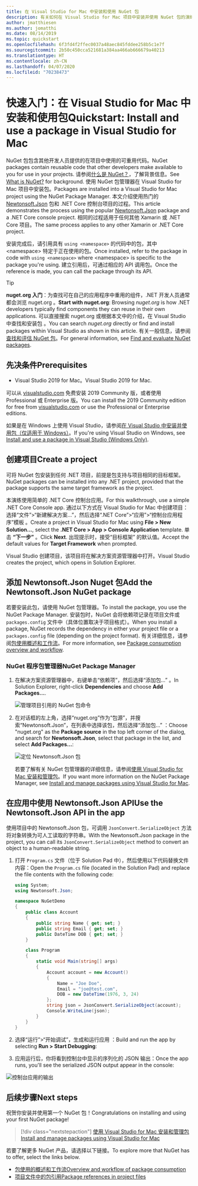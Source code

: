 ```yaml
---
title: 在 Visual Studio for Mac 中安装和使用 NuGet 包
description: 有关如何在 Visual Studio for Mac 项目中安装并使用 NuGet 包的演练教程。
author: jmatthiesen
ms.author: jomatthi
ms.date: 08/14/2019
ms.topic: quickstart
ms.openlocfilehash: 6f3fd4f2ffec0037a48aec845fddee258b5c1e7f
ms.sourcegitcommit: 2b50c450cca521681a384aa466ab666679a40213
ms.translationtype: HT
ms.contentlocale: zh-CN
ms.lasthandoff: 04/07/2020
ms.locfileid: "70238473"
---
```

# <a name="quickstart-install-and-use-a-package-in-visual-studio-for-mac"></a><span data-ttu-id="077bd-103">快速入门：在 Visual Studio for Mac 中安装和使用包</span><span class="sxs-lookup"><span data-stu-id="077bd-103">Quickstart: Install and use a package in Visual Studio for Mac</span></span>

<span data-ttu-id="077bd-104">NuGet 包包含其他开发人员提供的在项目中使用的可重用代码。</span><span class="sxs-lookup"><span data-stu-id="077bd-104">NuGet packages contain reusable code that other developers make available to you for use in your projects.</span></span> <span data-ttu-id="077bd-105">请参阅[什么是 NuGet？](../What-is-NuGet.md)，了解背景信息。</span><span class="sxs-lookup"><span data-stu-id="077bd-105">See [What is NuGet?](../What-is-NuGet.md) for background.</span></span> <span data-ttu-id="077bd-106">使用 NuGet 包管理器在 Visual Studio for Mac 项目中安装包。</span><span class="sxs-lookup"><span data-stu-id="077bd-106">Packages are installed into a Visual Studio for Mac project using the NuGet Package Manager.</span></span> <span data-ttu-id="077bd-107">本文介绍使用热门的 [Newtonsoft.Json](https://www.nuget.org/packages/Newtonsoft.Json/) 包和 .NET Core 控制台项目的过程。</span><span class="sxs-lookup"><span data-stu-id="077bd-107">This article demonstrates the process using the popular [Newtonsoft.Json](https://www.nuget.org/packages/Newtonsoft.Json/) package and a .NET Core console project.</span></span> <span data-ttu-id="077bd-108">相同的过程适用于任何其他 Xamarin 或 .NET Core 项目。</span><span class="sxs-lookup"><span data-stu-id="077bd-108">The same process applies to any other Xamarin or .NET Core project.</span></span>

<span data-ttu-id="077bd-109">安装完成后，请引用具有 `using <namespace>` 的代码中的包，其中 \<namespace\> 特定于正在使用的包。</span><span class="sxs-lookup"><span data-stu-id="077bd-109">Once installed, refer to the package in code with `using <namespace>` where \<namespace\> is specific to the package you're using.</span></span> <span data-ttu-id="077bd-110">建立引用后，可通过相应的 API 调用包。</span><span class="sxs-lookup"><span data-stu-id="077bd-110">Once the reference is made, you can call the package through its API.</span></span>

> [!Tip]
> <span data-ttu-id="077bd-111">**nuget.org 入门**：为查找可在自己的应用程序中重用的组件，.NET 开发人员通常都会浏览 nuget.org  。</span><span class="sxs-lookup"><span data-stu-id="077bd-111">**Start with nuget.org**: Browsing *nuget.org* is how .NET developers typically find components they can reuse in their own applications.</span></span> <span data-ttu-id="077bd-112">可以直接搜索 nuget.org 或根据本文中的介绍，在 Visual Studio 中查找和安装包  。</span><span class="sxs-lookup"><span data-stu-id="077bd-112">You can search *nuget.org* directly or find and install packages within Visual Studio as shown in this article.</span></span> <span data-ttu-id="077bd-113">有关一般信息，请参阅[查找和评估 NuGet 包](../consume-packages/finding-and-choosing-packages.md)。</span><span class="sxs-lookup"><span data-stu-id="077bd-113">For general information, see [Find and evaluate NuGet packages](../consume-packages/finding-and-choosing-packages.md).</span></span>

## <a name="prerequisites"></a><span data-ttu-id="077bd-114">先决条件</span><span class="sxs-lookup"><span data-stu-id="077bd-114">Prerequisites</span></span>

- <span data-ttu-id="077bd-115">Visual Studio 2019 for Mac。</span><span class="sxs-lookup"><span data-stu-id="077bd-115">Visual Studio 2019 for Mac.</span></span>

<span data-ttu-id="077bd-116">可以从 [visualstudio.com](https://www.visualstudio.com/) 免费安装 2019 Community 版，或者使用 Professional 或 Enterprise 版。</span><span class="sxs-lookup"><span data-stu-id="077bd-116">You can install the 2019 Community edition for free from [visualstudio.com](https://www.visualstudio.com/) or use the Professional or Enterprise editions.</span></span>

<span data-ttu-id="077bd-117">如果是在 Windows 上使用 Visual Studio，请参阅[在 Visual Studio 中安装并使用包（仅适用于 Windows）](install-and-use-a-package-in-visual-studio.md)。</span><span class="sxs-lookup"><span data-stu-id="077bd-117">If you're using Visual Studio on Windows, see [Install and use a package in Visual Studio (Windows Only)](install-and-use-a-package-in-visual-studio.md).</span></span>

## <a name="create-a-project"></a><span data-ttu-id="077bd-118">创建项目</span><span class="sxs-lookup"><span data-stu-id="077bd-118">Create a project</span></span>

<span data-ttu-id="077bd-119">可将 NuGet 包安装到任何 .NET 项目，前提是包支持与项目相同的目标框架。</span><span class="sxs-lookup"><span data-stu-id="077bd-119">NuGet packages can be installed into any .NET project, provided that the package supports the same target framework as the project.</span></span>

<span data-ttu-id="077bd-120">本演练使用简单的 .NET Core 控制台应用。</span><span class="sxs-lookup"><span data-stu-id="077bd-120">For this walkthrough, use a simple .NET Core Console app.</span></span> <span data-ttu-id="077bd-121">通过以下方式在 Visual Studio for Mac 中创建项目：选择“文件”>“新建解决方案...”，然后选择“.NET Core”>“应用”>“控制台应用程序”模板   。</span><span class="sxs-lookup"><span data-stu-id="077bd-121">Create a project in Visual Studio for Mac using **File > New Solution...**, select the **.NET Core > App > Console Application** template.</span></span> <span data-ttu-id="077bd-122">单击 **“下一步”** 。</span><span class="sxs-lookup"><span data-stu-id="077bd-122">Click **Next**.</span></span> <span data-ttu-id="077bd-123">出现提示时，接受“目标框架”  的默认值。</span><span class="sxs-lookup"><span data-stu-id="077bd-123">Accept the default values for **Target Framework** when prompted.</span></span>

<span data-ttu-id="077bd-124">Visual Studio 创建项目，该项目将在解决方案资源管理器中打开。</span><span class="sxs-lookup"><span data-stu-id="077bd-124">Visual Studio creates the project, which opens in Solution Explorer.</span></span>

## <a name="add-the-newtonsoftjson-nuget-package"></a><span data-ttu-id="077bd-125">添加 Newtonsoft.Json Nuget 包</span><span class="sxs-lookup"><span data-stu-id="077bd-125">Add the Newtonsoft.Json NuGet package</span></span>

<span data-ttu-id="077bd-126">若要安装此包，请使用 NuGet 包管理器。</span><span class="sxs-lookup"><span data-stu-id="077bd-126">To install the package, you use the NuGet Package Manager.</span></span> <span data-ttu-id="077bd-127">安装包时，NuGet 会将依赖项记录在项目文件或 `packages.config` 文件中（具体位置取决于项目格式）。</span><span class="sxs-lookup"><span data-stu-id="077bd-127">When you install a package, NuGet records the dependency in  either your project file or a `packages.config` file (depending on the project format).</span></span> <span data-ttu-id="077bd-128">有关详细信息，请参阅[包使用概述和工作流](../consume-packages/Overview-and-Workflow.md)。</span><span class="sxs-lookup"><span data-stu-id="077bd-128">For more information, see [Package consumption overview and workflow](../consume-packages/Overview-and-Workflow.md).</span></span>

### <a name="nuget-package-manager"></a><span data-ttu-id="077bd-129">NuGet 程序包管理器</span><span class="sxs-lookup"><span data-stu-id="077bd-129">NuGet Package Manager</span></span>

1. <span data-ttu-id="077bd-130">在解决方案资源管理器中，右键单击“依赖项”，然后选择“添加包...”   。</span><span class="sxs-lookup"><span data-stu-id="077bd-130">In Solution Explorer, right-click **Dependencies** and choose **Add Packages...**.</span></span>

    ![管理项目引用的 NuGet 包命令](media/QS_Use_Mac-02-ManageNuGetPackages.png)

1. <span data-ttu-id="077bd-132">在对话框的左上角，选择“nuget.org”作为“包源”，并搜索“Newtonsoft.Json”，在列表中选择该包，然后选择“添加包...”    ：</span><span class="sxs-lookup"><span data-stu-id="077bd-132">Choose "nuget.org" as the **Package source** in the top left corner of the dialog, and search for **Newtonsoft.Json**, select that package in the list, and select **Add Packages...**:</span></span>

    ![定位 Newtonsoft.Json 包](media/QS_Use_Mac-03-NewtonsoftJson.png)

    <span data-ttu-id="077bd-134">若要了解有关 NuGet 包管理器的详细信息，请参阅[使用 Visual Studio for Mac 安装和管理包](../consume-packages/install-use-packages-visual-studio.md)。</span><span class="sxs-lookup"><span data-stu-id="077bd-134">If you want more information on the NuGet Package Manager, see [Install and manage packages using Visual Studio for Mac](../consume-packages/install-use-packages-visual-studio.md).</span></span>

## <a name="use-the-newtonsoftjson-api-in-the-app"></a><span data-ttu-id="077bd-135">在应用中使用 Newtonsoft.Json API</span><span class="sxs-lookup"><span data-stu-id="077bd-135">Use the Newtonsoft.Json API in the app</span></span>

<span data-ttu-id="077bd-136">使用项目中的 Newtonsoft.Json 包，可调用 `JsonConvert.SerializeObject` 方法将对象转换为可人工读取的字符串。</span><span class="sxs-lookup"><span data-stu-id="077bd-136">With the Newtonsoft.Json package in the project, you can call its `JsonConvert.SerializeObject` method to convert an object to a human-readable string.</span></span>

1. <span data-ttu-id="077bd-137">打开 `Program.cs` 文件（位于 Solution Pad 中），然后使用以下代码替换文件内容：</span><span class="sxs-lookup"><span data-stu-id="077bd-137">Open the `Program.cs` file (located in the Solution Pad) and replace the file contents with the following code:</span></span>

    ```cs
    using System;
    using Newtonsoft.Json;

    namespace NuGetDemo
    {
        public class Account
        {
            public string Name { get; set; }
            public string Email { get; set; }
            public DateTime DOB { get; set; }
        }
    
        class Program
        {
            static void Main(string[] args)
            {
                Account account = new Account()
                {
                    Name = "Joe Doe",
                    Email = "joe@test.com",
                    DOB = new DateTime(1976, 3, 24)
                };
                string json = JsonConvert.SerializeObject(account);
                Console.WriteLine(json);
            }
        }
    }
    ```

1. <span data-ttu-id="077bd-138">选择“运行”>“开始调试”，生成和运行应用  ：</span><span class="sxs-lookup"><span data-stu-id="077bd-138">Build and run the app by selecting **Run > Start Debugging**:</span></span>

1. <span data-ttu-id="077bd-139">应用运行后，你将看到控制台中显示的序列化的 JSON 输出：</span><span class="sxs-lookup"><span data-stu-id="077bd-139">Once the app runs, you'll see the serialized JSON output appear in the console:</span></span>

  ![控制台应用的输出](media/QS_Use_Mac-06-AppStart.png)

## <a name="next-steps"></a><span data-ttu-id="077bd-141">后续步骤</span><span class="sxs-lookup"><span data-stu-id="077bd-141">Next steps</span></span>
<span data-ttu-id="077bd-142">祝贺你安装并使用第一个 NuGet 包！</span><span class="sxs-lookup"><span data-stu-id="077bd-142">Congratulations on installing and using your first NuGet package!</span></span>

> [!div class="nextstepaction"]
> [<span data-ttu-id="077bd-143">使用 Visual Studio for Mac 安装和管理包</span><span class="sxs-lookup"><span data-stu-id="077bd-143">Install and manage packages using Visual Studio for Mac</span></span>](/visualstudio/mac/nuget-walkthrough?toc=/nuget/toc.json)

<span data-ttu-id="077bd-144">若要了解更多 NuGet 产品，请选择以下链接。</span><span class="sxs-lookup"><span data-stu-id="077bd-144">To explore more that NuGet has to offer, select the links below.</span></span>

- [<span data-ttu-id="077bd-145">包使用的概述和工作流</span><span class="sxs-lookup"><span data-stu-id="077bd-145">Overview and workflow of package consumption</span></span>](../consume-packages/overview-and-workflow.md)
- [<span data-ttu-id="077bd-146">项目文件中的包引用</span><span class="sxs-lookup"><span data-stu-id="077bd-146">Package references in project files</span></span>](../consume-packages/package-references-in-project-files.md)
